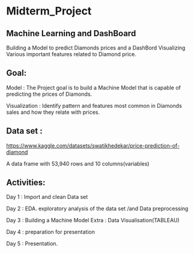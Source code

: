# Midterm_Project
## Machine Learning and DashBoard
Building a Model to predict Diamonds prices and a DashBord Visualizing Various important features related to Diamond price.

## Goal:
Model : The Project goal is to build a Machine Model that is capable of predicting the prices of Diamonds.

Visualization : Identify pattern and features most common in Diamonds sales and how they relate with prices.

## Data set :
https://www.kaggle.com/datasets/swatikhedekar/price-prediction-of-diamond

A data frame with 53,940 rows and 10 columns(variables)

## Activities:

Day 1 : Import and clean Data set

Day 2 : EDA. exploratory analysis of the data set /and  Data preprocessing

Day 3 : Building a Machine Model
       Extra : Data Visualisation(TABLEAU)

Day 4 : preparation for presentation

Day 5 : Presentation.

